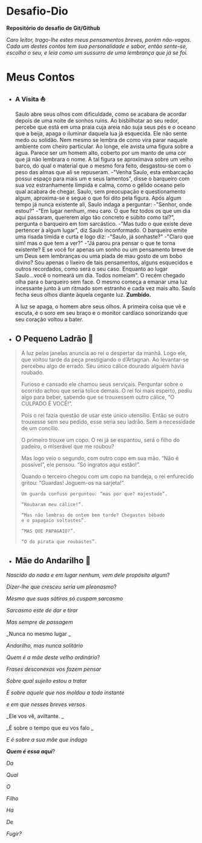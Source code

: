 
# Desafio-Dio
**Repositório do desafio de Git/Github**

_Caro leitor, trago-lhe estes meus pensamentos breves, porém não-vagos. Cada um destes contos tem sua personalidade e sabor, então sente-se, escolha o seu, e leia como um sussurro de uma lembrança que já se foi._

# Meus Contos

- ### A Visita ⛵

   Saulo abre seus olhos com dificuldade, como se acabara de acordar depois de uma noite de sonhos ruins. 
    Ao bisbilhotar ao seu redor, percebe que está em uma praia cuja areia não suja seus pés e o oceano que a beija, apaga o iluminar daquela lua já esquecida. 
    Ele não sente medo ou solidão. Nem mesmo se lembra de como vira parar naquele ambiente com cheiro particular. 
    Ao longe, ele avista uma figura sobre a água. Parece ser um homem alto, coberto por um manto de uma cor que já não lembrara o nome. A tal figura se aproximava sobre um velho barco, do qual o material que o mesmo fora feito, desgastou-se com o peso das almas que ali se repuseram. 
    -"Venha Saulo, esta embarcação possui espaço para mais um e seus lamentos", disse o barqueiro com sua voz estranhamente límpida e calma, como o gélido oceano pelo qual acabara de chegar. 
    Saulo, sem preocupação e questionamento algum, aproxima-se e segue o que foi dito pela figura. 
    Após algum tempo já nunca existente ali, Saulo indaga a perguntar: 
    -"Senhor, onde estou?" 
    -"Em lugar nenhum, meu caro. O que fez todos os que um dia aqui passaram, quererem algo tão concreto e súbito como tal?", pergunta o barqueiro em tom sarcástico. 
    -"Mas tudo o que existe deve pertencer à algum lugar", diz Saulo inconformado. 
    O barqueiro emite uma risada tímida e curta e logo diz: 
    -"Saulo, já sonhaste?" 
    -"Claro que sim! mas o que tem a ver?" 
    -"Já parou pra pensar o que te torna existente? E se você for apenas um sonho ou um pensamento breve de um Deus sem lembranças ou uma piada de mau gosto de um bobo divino? Sou apenas o lixeiro de tais pensamentos, alguns esquecidos e outros recordados, como será o seu caso. Enquanto ao lugar Saulo...você o nomeará um dia. Todos nomeiam". 
    O recém chegado olha para o barqueiro sem face. O mesmo começa a emanar uma luz incessante junto à um ritmado som estranho e cada vez mais alto. Saulo fecha seus olhos diante àquela cegante luz. 
    **Zumbido.**
    
   A luz se apaga, o homem abre seus olhos. A primeira coisa que vê e escuta, é o soro em seu braço e o monitor cardíaco sonorizando que seu coração voltou a bater. 


- ## O Pequeno Ladrão 🍷

 
>  A luz pelas janelas anuncia ao rei o despertar da manhã. Logo ele,
> que voltou tarde da peça prestigiando o d’Artagnan. Ao levantar-se
> percebeu algo de errado. Seu único cálice dourado alguém havia
> roubado.
> 
>  Furioso e cansado ele chamou seus serviçais. Perguntar sobre o
> ocorrido achou que seria tolice demais. O rei foi mais esperto, pediu
> algo para beber, sabendo que se trouxessem outro cálice, “O CULPADO É
> VOCÊ!”.
> 
> Pois o rei fazia questão de usar este único utensílio. Então se outro
> trouxesse sem seu pedido, esse seria seu ladrão. Sem a necessidade de
> um concílio.
> 
>  O primeiro trouxe um copo. O rei já se espantou, será o filho do
> padeiro, o miserável que me roubou?
> 
>  Mas logo veio o segundo, com outro copo em sua mão. “Não é possível”,
> ele pensou. “Só ingratos aqui estão!”.
> 
> Quando o terceiro chegou com um copo na bandeja, o rei enfurecido
> gritou: “Guardas! Joguem-os na sarjeta!”. 
> 
>     Um guarda confuso perguntou: “mas por que? majestade”.  
> 
>     “Roubaram meu cálice!”. 
> 
>     “Mas não lembras de ontem bem tarde? Chegastes bêbado 
>     e o papagaio soltastes”.  
> 
>     “MAS QUE PAPAGAIO?”. 
> 
>     “O do pirata que roubastes”.

 
 - ## Mãe do Andarilho 🎒

_Nascido do nada e em lugar nenhum, vem dele propósito algum_? 

_Dizer-lhe que cresceu seria um pleonasmo_? 

_Mesmo que suas sátiras só cuspam sarcasmo_

_Sarcasmo este de dar e tirar_
 
_Mas sempre de passagem_ 

_Nunca no mesmo lugar _

_Andarilho, mas nunca solitário_  

_Quem é a mãe deste velho ordinário_? 

_Frases desconexas vos fazem pensar_ 

_Sobre qual sujeito estou a tratar_ 

_É sobre aquele que nos moldou a todo instante_  

_e em que nesses breves versos_ 

_Ele vos vê, aviltante. _

_É sobre o tempo que eu vos falo _

_E é sobre a sua mãe que indago_ 

_**Quem é essa aqui**_? 

_Da_

_Qual_ 

_O_  

_Filho_ 

_Há_ 

_De_ 

_Fugir?_

